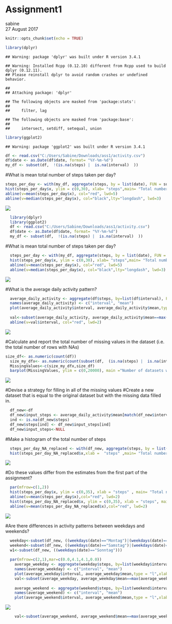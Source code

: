 # Assignment1
sabine  
27 August 2017  


```r
knitr::opts_chunk$set(echo = TRUE)
```

 


```r
library(dplyr)
```

```
## Warning: package 'dplyr' was built under R version 3.4.1
```

```
## Warning: Installed Rcpp (0.12.10) different from Rcpp used to build dplyr (0.12.11).
## Please reinstall dplyr to avoid random crashes or undefined behavior.
```

```
## 
## Attaching package: 'dplyr'
```

```
## The following objects are masked from 'package:stats':
## 
##     filter, lag
```

```
## The following objects are masked from 'package:base':
## 
##     intersect, setdiff, setequal, union
```

```r
library(ggplot2)
```

```
## Warning: package 'ggplot2' was built under R version 3.4.1
```

```r
df <- read.csv("C:/Users/Sabine/Downloads/ass1/activity.csv")
df$date <- as.Date(df$date, format= "%Y-%m-%d")
my_df <- subset(df,  !(is.na(steps) |  is.na(interval)  ))
```



#What is mean total number of steps taken per day?

```r
steps_per_day <- with(my_df, aggregate(steps, by = list(date), FUN = sum, na.rm = TRUE))
hist(steps_per_day$x, ylim = c(0,30), xlab= "steps",main= "Total number of steps taken per day")
abline(v=mean(steps_per_day$x), col="red", lwd=5)
abline(v=median(steps_per_day$x), col="black",lty="longdash", lwd=3)
```

![](PA1_template_files/figure-html/yy-1.png)<!-- -->



```r
  library(dplyr)
  library(ggplot2)
  df <- read.csv("C:/Users/Sabine/Downloads/ass1/activity.csv")
  df$date <- as.Date(df$date, format= "%Y-%m-%d")
  my_df <- subset(df,  !(is.na(steps) |  is.na(interval)  ))
```



#What is mean total number of steps taken per day?

```r
  steps_per_day <- with(my_df, aggregate(steps, by = list(date), FUN = sum, na.rm = TRUE))
  hist(steps_per_day$x, ylim = c(0,30), xlab= "steps",main= "Total number of steps taken per day")
  abline(v=mean(steps_per_day$x), col="red", lwd=5)
  abline(v=median(steps_per_day$x), col="black",lty="longdash", lwd=3)
```

![](PA1_template_files/figure-html/yyy-1.png)<!-- -->



#What is the average daily activity pattern?

```r
  average_daily_activity <- aggregate(df$steps, by=list(df$interval), FUN=mean, na.rm=TRUE)
  names(average_daily_activity) <- c("interval", "mean")
  plot(average_daily_activity$interval, average_daily_activity$mean,type = "l",xlab="Interval", ylab="Average number of steps", main="Average number of steps per intervals")
 
  val<-subset(average_daily_activity, average_daily_activity$mean==max(average_daily_activity$mean))
  abline(v=val$interval, col="red", lwd=2)
```

![](PA1_template_files/figure-html/zz-1.png)<!-- -->



#Calculate and report the total number of missing values in the dataset (i.e. the total number of rows with NAs)

```r
size_df<- as.numeric(count(df))
  size_my_dfx<- as.numeric(count(subset(df,  (is.na(steps) |  is.na(interval)  ))))
  MissingValues<-c(size_my_dfx,size_df)
  barplot(MissingValues, ylim = c(0,20000), main ="Number of datasets with missing values  /  Number of complete datasets")
```

![](PA1_template_files/figure-html/aa-1.png)<!-- -->



#Devise a strategy for filling in all of the missing values 
#Create a new dataset that is equal to the original dataset but with the missing data filled in.

```r
  df_new<-df
  df_new$input_steps <- average_daily_activity$mean[match(df_new$interval, average_daily_activity$interval)]
  ind <- is.na(df_new$steps)
  df_new$steps[ind] <- df_new$input_steps[ind] 
  df_new$input_steps<-NULL
```



#Make a histogram of the total number of steps

```r
  steps_per_day_NA_replaced <- with(df_new, aggregate(steps, by = list(date), FUN = sum, na.rm = TRUE))
  hist(steps_per_day_NA_replaced$x,xlab =  "steps" ,main= "Total number of steps  ( NA replaced )")
```

![](PA1_template_files/figure-html/cc-1.png)<!-- -->



#Do these values differ from the estimates from the first part of the assignment?

```r
  par(mfrow=c(1,2))
  hist(steps_per_day$x, ylim = c(0,35), xlab = "steps" , main= "Total nr. of steps ")
  abline(v=mean(steps_per_day$x),col="red", lwd=2)
  hist(steps_per_day_NA_replaced$x, ylim = c(0,35), xlab = "steps", main= "Total nr. of steps(NA replaced)")
  abline(v=mean(steps_per_day_NA_replaced$x),col="red", lwd=2)
```

![](PA1_template_files/figure-html/dd-1.png)<!-- -->



#Are there differences in activity patterns between weekdays and weekends?

```r
  weekday<-subset(df_new, ((weekdays(date)=="Montag")|(weekdays(date)=="Dienstag")|(weekdays(date)=="Mittwoch")|(weekdays(date)=="Donnerstag")|(weekdays(date)=="Freitag")))
  weekend<-subset(df_new, ((weekdays(date)=="Samstag")|(weekdays(date)=="Sonntag")))
  w1<-subset(df_new, ((weekdays(date)=="Sonntag")))
  
  par(mfrow=c(2,1),mar=c(0.0,4.1,4.1,0.0))
    average_weekday <- aggregate(weekday$steps, by=list(weekday$interval), FUN=mean, na.rm=TRUE)
    names(average_weekday) <- c("interval", "mean")
    plot(average_weekday$interval, average_weekday$mean,type = "l",xlab="", ylab= " Weekday", main="Average number of steps")
    val<-subset(average_weekday, average_weekday$mean==max(average_weekday$mean))
 
    average_weekend <- aggregate(weekend$steps, by=list(weekend$interval), FUN=mean, na.rm=TRUE)
    names(average_weekend) <- c("interval", "mean")
    plot(average_weekend$interval, average_weekend$mean,type = "l",xlab="Interval", ylab="Weekend", main="")
```

![](PA1_template_files/figure-html/ee-1.png)<!-- -->

```r
    val<-subset(average_weekend, average_weekend$mean==max(average_weekend$mean))
```
